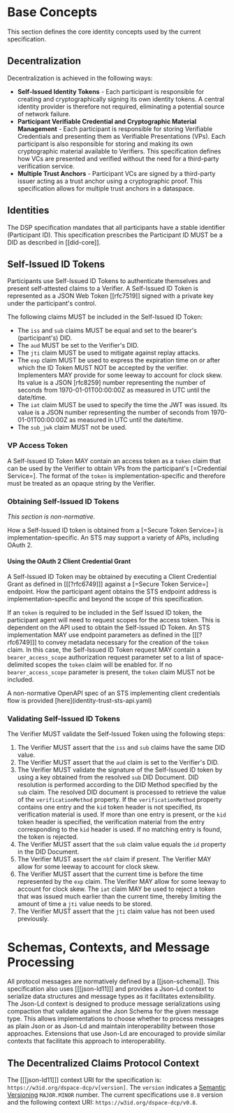 # Base Concepts

This section defines the core identity concepts used by the current specification.

## Decentralization

Decentralization is achieved in the following ways:

- **Self-Issued Identity Tokens** - Each participant is responsible for creating and cryptographically signing its own
  identity tokens. A central identity provider is therefore not required, eliminating a potential source of network
  failure.
- **Participant Verifiable Credential and Cryptographic Material Management** - Each participant is responsible for
  storing Verifiable Credentials and presenting them as Verifiable Presentations (VPs). Each participant is also
  responsible for storing and making its own cryptographic material available to Verifiers. This specification defines
  how VCs are presented and verified without the need for a third-party verification service.
- **Multiple Trust Anchors** - Participant VCs are signed by a third-party issuer acting as a trust anchor using a
  cryptographic proof. This specification allows for multiple trust anchors in a dataspace.

## Identities

The DSP specification mandates that all participants have a stable identifier (Participant ID). This specification
prescribes the Participant ID MUST be a DID as described in [[did-core]].

## Self-Issued ID Tokens

Participants use Self-Issued ID Tokens to authenticate themselves and present self-attested claims to a Verifier.
A Self-Issued ID Token is represented as a JSON Web Token [[rfc7519]] signed with a private key under the participant's
control.

The following claims MUST be included in the Self-Issued ID Token:

- The `iss` and `sub` claims MUST be equal and set to the bearer's (participant's) DID.
- The `aud` MUST be set to the Verifier's DID.
- The `jti` claim MUST be used to mitigate against replay attacks.
- The `exp` claim MUST be used to express the expiration time on or after which the ID Token MUST NOT be accepted by the
  verifier. Implementers MAY provide for some leeway to account for clock skew. Its value is a JSON [rfc8259] number
  representing the number of seconds from 1970-01-01T00:00:00Z as measured in UTC until the date/time.
- The `iat` claim MUST be used to specify the time the JWT was issued. Its value is a JSON number representing the
  number of seconds from 1970-01-01T00:00:00Z as measured in UTC until the date/time.
- The `sub_jwk` claim MUST not be used.

### VP Access Token

A Self-Issued ID Token MAY contain an access token as a `token` claim that can be used by the Verifier to
obtain VPs from the participant's [=Credential Service=]. The format of the `token` is implementation-specific and
therefore must be treated as an opaque string by the Verifier.

### Obtaining Self-Issued ID Tokens

_This section is non-normative._

How a Self-Issued ID token is obtained from a [=Secure Token Service=] is implementation-specific. An STS may support a
variety of APIs, including OAuth 2.

#### Using the OAuth 2 Client Credential Grant

A Self-Issued ID Token may be obtained by executing a Client Credential Grant as defined in [[[?rfc6749]]]
against a [=Secure Token Service=] endpoint. How the participant agent obtains the STS endpoint address is
implementation-specific and beyond the scope of this specification.

If an `token` is required to be included in the Self Issued ID token, the participant agent will need to request
scopes for the access token. This is dependent on the API used to obtain the Self-Issued ID Token. An STS implementation
MAY use endpoint parameters as defined in the [[[?rfc6749]]] to convey metadata necessary for the creation of the
`token`
claim. In this case, the Self-Issued ID Token request MAY contain a `bearer_access_scope` authorization request
parameter set to a list of space-delimited scopes the `token` claim will be enabled for. If no `bearer_access_scope`
parameter is present, the `token` claim MUST not be included.

<aside class="note">
A non-normative OpenAPI spec of an STS implementing client credentials flow is provided [here](identity-trust-sts-api.yaml)
</aside>

### Validating Self-Issued ID Tokens

The Verifier MUST validate the Self-Issued Token using the following steps:

1. The Verifier MUST assert that the `iss` and `sub` claims have the same DID value.
2. The Verifier MUST assert that the `aud` claim is set to the Verifier's DID.
3. The Verifier MUST validate the signature of the Self-Issued ID token by using a key obtained from the resolved `sub`
   DID Document. DID resolution is performed according to the DID Method specified by the `sub` claim. The resolved DID
   document is processed to retrieve the value of the `verificationMethod` property. If the `verificationMethod`
   property contains one entry and the `kid` token header is not specified, its verification material is used. If more
   than one entry is present, or the `kid` token header is specified, the verification material from the entry
   corresponding to the `kid` header is used. If no matching entry is found, the token is rejected.
4. The Verifier MUST assert that the `sub` claim value equals the `id` property in the DID Document.
5. The Verifier MUST assert the `nbf` claim if present. The Verifier MAY allow for some leeway to account for clock
   skew.
5. The Verifier MUST assert that the current time is before the time represented by the `exp` claim. The Verifier MAY
   allow for some leeway to account for clock skew. The `iat` claim MAY be used to reject a token that was issued much
   earlier than the current time, thereby limiting the amount of time a `jti` value needs to be stored.
6. The Verifier MUST assert that the `jti` claim value has not been used previously.

# Schemas, Contexts, and Message Processing

All protocol messages are normatively defined by a [[json-schema]]. This specification also uses [[[json-ld11]]] and
provides a Json-Ld context to serialize data structures and message types as it facilitates extensibility. The Json-Ld
context is designed to produce message serializations using compaction that validate against the Json Schema for the
given message type. This allows implementations to choose whether to process messages as plain Json or as Json-Ld and
maintain interoperability between those approaches. Extensions that use Json-Ld are encouraged to provide similar
contexts that facilitate this approach to interoperability.

## The Decentralized Claims Protocol Context

The [[[json-ld11]]] context URI for the specification is: `https://w3id.org/dspace-dcp/v[version]`. The `version`
indicates a [Semantic Versioning](https://semver.org/) `MAJOR.MINOR` number. The current specifications use `0.8`
version and the following context URI: `https://w3id.org/dspace-dcp/v0.8`.
